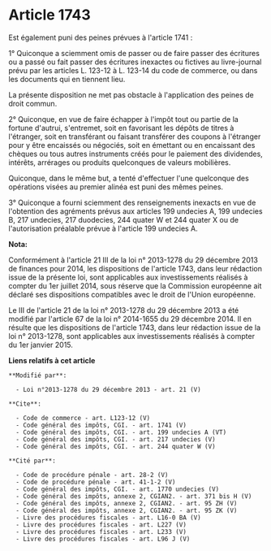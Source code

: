 # Article 1743

Est également puni des peines prévues à l'article 1741 : 

1° Quiconque a sciemment omis de passer ou de faire passer des écritures ou a passé ou fait passer des écritures inexactes ou
fictives au livre-journal prévu par les articles L. 123-12 à L. 123-14 du code de commerce, ou dans les documents qui en
tiennent lieu. 

La présente disposition ne met pas obstacle à l'application des peines de droit commun. 

2° Quiconque, en vue de faire échapper à l'impôt tout ou partie de la fortune d'autrui, s'entremet, soit en favorisant les
dépôts de titres à l'étranger, soit en transférant ou faisant transférer des coupons à l'étranger pour y être encaissés ou
négociés, soit en émettant ou en encaissant des chèques ou tous autres instruments créés pour le paiement des dividendes,
intérêts, arrérages ou produits quelconques de valeurs mobilières. 

Quiconque, dans le même but, a tenté d'effectuer l'une quelconque des opérations visées au premier alinéa est puni des mêmes
peines. 

3° Quiconque a fourni sciemment des renseignements inexacts en vue de l'obtention des agréments prévus aux articles 199
undecies A, 199 undecies B, 217 undecies, 217 duodecies, 244 quater W et 244 quater X ou de l'autorisation préalable prévue à
l'article 199 undecies A.

**Nota:**

Conformément à l'article 21 III de la loi n° 2013-1278 du 29 décembre 2013 de finances pour 2014, les dispositions de
l'article 1743, dans leur rédaction issue de la présente loi, sont applicables aux investissements réalisés à compter du 1er
juillet 2014, sous réserve que la Commission européenne ait déclaré ses dispositions compatibles avec le droit de l'Union
européenne. 

Le III de l'article 21 de la loi n° 2013-1278 du 29 décembre 2013 a été modifié par l'article 67 de la loi n° 2014-1655 du 29
décembre 2014. Il en résulte que les dispositions de l'article 1743, dans leur rédaction issue de la loi n° 2013-1278, sont
applicables aux investissements réalisés à compter du 1er janvier 2015.

**Liens relatifs à cet article**

	**Modifié par**:

	  - Loi n°2013-1278 du 29 décembre 2013 - art. 21 (V)

	**Cite**:

	  - Code de commerce - art. L123-12 (V)
	  - Code général des impôts, CGI. - art. 1741 (V)
	  - Code général des impôts, CGI. - art. 199 undecies A (VT)
	  - Code général des impôts, CGI. - art. 217 undecies (V)
	  - Code général des impôts, CGI. - art. 244 quater W (V)

	**Cité par**:

	  - Code de procédure pénale - art. 28-2 (V)
	  - Code de procédure pénale - art. 41-1-2 (V)
	  - Code général des impôts, CGI. - art. 1770 undecies (V)
	  - Code général des impôts, annexe 2, CGIAN2. - art. 371 bis H (V)
	  - Code général des impôts, annexe 2, CGIAN2. - art. 95 ZH (V)
	  - Code général des impôts, annexe 2, CGIAN2. - art. 95 ZK (V)
	  - Livre des procédures fiscales - art. L16-0 BA (V)
	  - Livre des procédures fiscales - art. L227 (V)
	  - Livre des procédures fiscales - art. L233 (V)
	  - Livre des procédures fiscales - art. L96 J (V)
